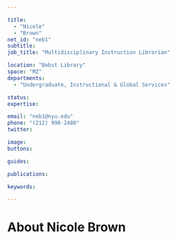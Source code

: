 ```yaml
---

title:
  - "Nicole"
  - "Brown"
net_id: "neb1"
subtitle: 
job_title: "Multidisciplinary Instruction Librarian"

location: "Bobst Library"
space: "MZ"
departments:
  - "Undergraduate, Instructional & Global Services"

status: 
expertise:

email: "neb1@nyu.edu"
phone: "(212) 998-2480"
twitter: 

image: 
buttons:

guides:

publications:

keywords:

---
```


# About Nicole Brown


